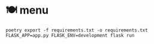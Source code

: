 # 🍽️ menu

```
poetry export -f requirements.txt -o requirements.txt
FLASK_APP=app.py FLASK_ENV=development flask run
```
